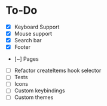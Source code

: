 # To-Do
- [x] Keyboard Support
- [x] Mouse support
- [x] Search bar
- [x] Footer
- [~] Pages
- [ ] Refactor createItems hook selector
- [ ] Tests
- [ ] Icons
- [ ] Custom keybindings
- [ ] Custom themes
